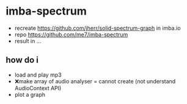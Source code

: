 # imba-spectrum
- recreate https://github.com/jherr/solid-spectrum-graph in imba.io
- repo https://github.com/me7/imba-spectrum
- result in ...

## how do i
- load and play mp3
- ❌make array of audio analyser = cannot create (not understand AudioContext API)
- plot a graph